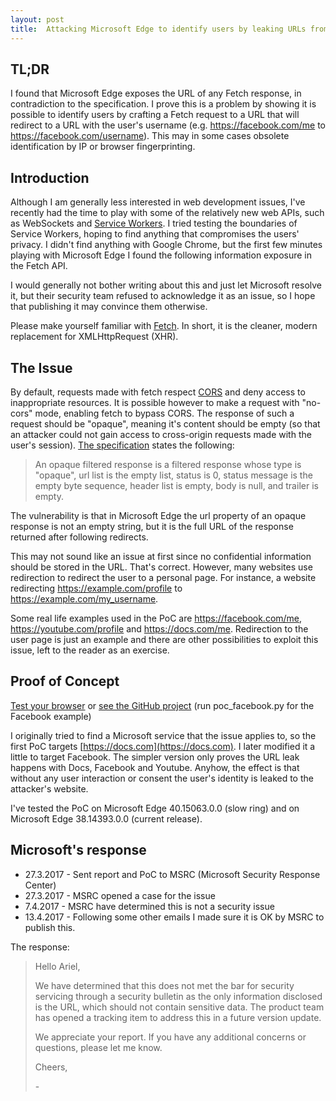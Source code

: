 ```yaml
---
layout: post
title:  Attacking Microsoft Edge to identify users by leaking URLs from Fetch requests
---
```


## TL;DR
I found that Microsoft Edge exposes the URL of any Fetch response, in contradiction to the specification. I prove this is a problem by showing it is possible to identify users by crafting a Fetch request to a URL that will redirect to a URL with the user's username (e.g. https://facebook.com/me to https://facebook.com/username). This may in some cases obsolete identification by IP or browser fingerprinting.

## Introduction

Although I am generally less interested in web development issues, I've recently had the time to play with some of the relatively new web APIs, such as WebSockets and [Service Workers](https://developers.google.com/web/fundamentals/getting-started/primers/service-workers). I tried testing the boundaries of Service Workers, hoping to find anything that compromises the users' privacy. I didn't find anything with Google Chrome, but the first few minutes playing with Microsoft Edge I found the following information exposure in the Fetch API. 

I would generally not bother writing about this and just let Microsoft resolve it, but their security team refused to acknowledge it as an issue, so I hope that publishing it may convince them otherwise.

Please make yourself familiar with [Fetch](https://developer.mozilla.org/en-US/docs/Web/API/Fetch_API/Using_Fetch). In short, it is the cleaner, modern replacement for XMLHttpRequest (XHR).

## The Issue

By default, requests made with fetch respect [CORS](https://developer.mozilla.org/en-US/docs/Web/HTTP/Access_control_CORS) and deny access to inappropriate resources. It is possible however to make a request with "no-cors" mode, enabling fetch to bypass CORS. The response of such a request should be "opaque", meaning it's content should be empty (so that an attacker could not gain access to cross-origin requests made with the user's session). [The specification](https://fetch.spec.whatwg.org/) states the following:

> An opaque filtered response is a filtered response whose type is "opaque", url list is the empty list, status is 0, status message is the empty byte sequence, header list is empty, body is null, and trailer is empty.

The vulnerability is that in Microsoft Edge the url property of an opaque response is not an empty string, but it is the full URL of the response returned after following redirects.

This may not sound like an issue at first since no confidential information should be stored in the URL. That's correct. However, many websites use redirection to redirect the user to a personal page. For instance, a website redirecting https://example.com/profile to https://example.com/my_username. 

Some real life examples used in the PoC are https://facebook.com/me, https://youtube.com/profile and https://docs.com/me. Redirection to the user page is just  an example and there are other possibilities to exploit this issue, left to the reader as an exercise.

## Proof of Concept

[Test your browser](/poc-fetch) or [see the GitHub project](https://github.com/zelivans/poc-fetch) (run poc_facebook.py for the Facebook example)

I originally tried to find a Microsoft service that the issue applies to, so the first PoC targets [https://docs.com](https://docs.com). I later modified it a little to target Facebook. The simpler version only proves the URL leak happens with Docs, Facebook and Youtube. Anyhow, the effect is that without any user interaction or consent the user's identity is leaked to the attacker's website.

I've tested the PoC on Microsoft Edge 40.15063.0.0 (slow ring) and on Microsoft Edge 38.14393.0.0 (current release).

## Microsoft's response

+ 27.3.2017 - Sent report and PoC to MSRC (Microsoft Security Response Center)
+ 27.3.2017 - MSRC opened a case for the issue
+ 7.4.2017 - MSRC have determined this is not a security issue
+ 13.4.2017 - Following some other emails I made sure it is OK by MSRC to publish this.

The response:
> Hello Ariel,
>
> We have determined that this does not met the bar for security servicing through a security bulletin as the only information disclosed is the URL, which should not contain sensitive data. The product team has opened a tracking item to address this in a future version update.
>
> We appreciate your report. If you have any additional concerns or questions, please let me know.
>
> Cheers,
>
> \-